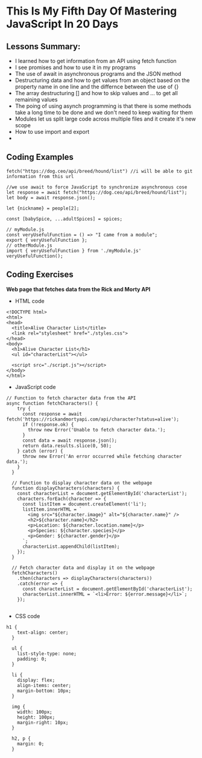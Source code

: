 # This Is My Fifth Day Of Mastering JavaScript In 20 Days

## Lessons Summary:

- I learned how to get information from an API using fetch function
- I see promises and how to use it in my programs
- The use of await in asynchronous programs and the JSON method
- Destructuring data and how to get values from an object based on the property name in one line and the differnce between the use of {}
- The array destructuring [] and how to skip values and ... to get all remaining values
- The poing of using asynch programming is that there is some methods take a long time to be done and we don't need to keep waiting for them
- Modules let us split large code across multiple files and it create it's new scope
- How to use import and export
- 
## Coding Examples
```
fetch("https://dog.ceo/api/breed/hound/list") //i will be able to git information from this url
```
```
//we use await to force JavaScript to synchronize asynchronous cose
let response = await fetch("https://dog.ceo/api/breed/hound/list");
let body = await response.json(); 
```
```
let {nickname} = people[2];
```
```
const [babySpice, ...adultSpices] = spices;
```
```
// myModule.js
const veryUsefulFunction = () => "I came from a module";
export { veryUsefulFunction };
// otherModule.js
import { veryUsefulFunction } from './myModule.js'
veryUsefulFunction();
```
## Coding Exercises
**Web page that fetches data from the Rick and Morty API**
- HTML code
```
<!DOCTYPE html>
<html>
<head>
  <title>Alive Character List</title>
  <link rel="stylesheet" href="./styles.css">
</head>
<body>
  <h1>Alive Character List</h1>
  <ul id="characterList"></ul>

  <script src="./script.js"></script>
</body>
</html>
```
- JavaScript code
```
// Function to fetch character data from the API
async function fetchCharacters() {
    try {
      const response = await fetch('https://rickandmortyapi.com/api/character?status=alive');
      if (!response.ok) {
        throw new Error('Unable to fetch character data.');
      }
      const data = await response.json();
      return data.results.slice(0, 50);
    } catch (error) {
      throw new Error('An error occurred while fetching character data.');
    }
  }
  
  // Function to display character data on the webpage
  function displayCharacters(characters) {
    const characterList = document.getElementById('characterList');
    characters.forEach(character => {
      const listItem = document.createElement('li');
      listItem.innerHTML = `
        <img src="${character.image}" alt="${character.name}" />
        <h2>${character.name}</h2>
        <p>Location: ${character.location.name}</p>
        <p>Species: ${character.species}</p>
        <p>Gender: ${character.gender}</p>
      `;
      characterList.appendChild(listItem);
    });
  }
  
  // Fetch character data and display it on the webpage
  fetchCharacters()
    .then(characters => displayCharacters(characters))
    .catch(error => {
      const characterList = document.getElementById('characterList');
      characterList.innerHTML = `<li>Error: ${error.message}</li>`;
    });
  
```
- CSS code
```
h1 {
    text-align: center;
  }
  
  ul {
    list-style-type: none;
    padding: 0;
  }
  
  li {
    display: flex;
    align-items: center;
    margin-bottom: 10px;
  }
  
  img {
    width: 100px;
    height: 100px;
    margin-right: 10px;
  }
  
  h2, p {
    margin: 0;
  }
  
```

